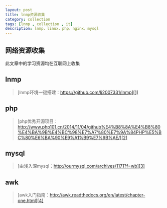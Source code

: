 ```yaml
---
layout: post
title: lnmp资源收集
category: collection
tags: [lnmp , collection , it]
description: lnmp，linux，php，nginx，mysql
---
```


## 网络资源收集
此文章中的学习资源均在互联网上收集

## lnmp

> [lnmp环境一键搭建：https://github.com/lj2007331/lnmp][1]

## php

> [php优秀开源项目：http://www.php101.cn/2014/11/04/github%E4%B8%8A%E4%B8%80%E4%BA%9B%E4%BC%98%E7%A7%80%E7%9A%84PHP%E5%BC%80%E6%BA%90%E9%A1%B9%E7%9B%AE/][2]

## mysql

> [由浅入深mysql：http://ourmysql.com/archives/1171?f=wb][3]

## awk

> [awk入门指南：http://awk.readthedocs.org/en/latest/chapter-one.html][4]


  [1]: https://github.com/lj2007331/lnmp
  [2]: http://www.php101.cn/2014/11/04/github%E4%B8%8A%E4%B8%80%E4%BA%9B%E4%BC%98%E7%A7%80%E7%9A%84PHP%E5%BC%80%E6%BA%90%E9%A1%B9%E7%9B%AE/
  [3]: http://ourmysql.com/archives/1171?f=wb
  [4]: http://awk.readthedocs.org/en/latest/chapter-one.html